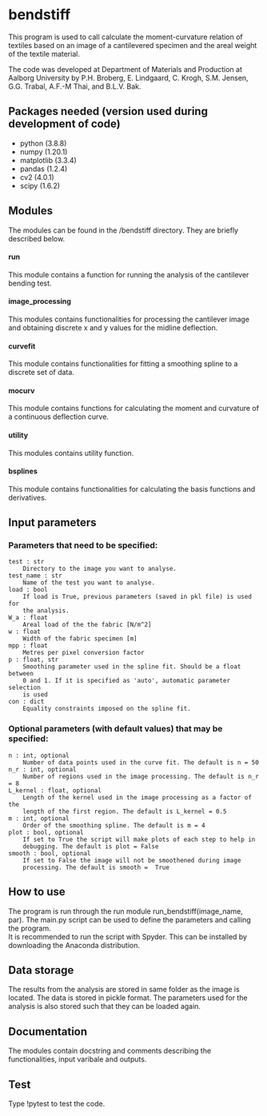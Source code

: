 # bendstiff

This program is used to call calculate the moment-curvature relation of textiles based on an image of a cantilevered specimen and the areal weight of the textile material. 

<Insert information on the paper when this is out>

The code was developed at Department of Materials and Production at Aalborg University by  P.H. Broberg, E. Lindgaard, C. Krogh, S.M. Jensen, G.G. Trabal, A.F.-M Thai, and B.L.V. Bak.

Packages needed (version used during development of code)
---------------
- python      (3.8.8)
- numpy       (1.20.1)
- matplotlib  (3.3.4)
- pandas      (1.2.4)
- cv2         (4.0.1)
- scipy       (1.6.2)

Modules
-------
The modules can be found in the /bendstiff directory. They are briefly 
described below.

#### run 
This module contains a function for running the analysis of the 
cantilever bending test.

#### image_processing 
This modules contains functionalities for processing 
the cantilever image and obtaining discrete x and y values for the midline 
deflection. 

#### curvefit 
This module contains functionalities for fitting a smoothing 
spline to a discrete set of data.

#### mocurv 
This module contains functions for calculating the moment and 
curvature of a continuous deflection curve.

#### utility 
This modules contains utility function.

#### bsplines 
This module contains functionalities for calculating the basis 
functions and derivatives.

Input parameters
-------------------------------------------------------------------
### Parameters that need to be specified:

    test : str
        Directory to the image you want to analyse. 
    test_name : str
        Name of the test you want to analyse.
    load : bool
        If load is True, previous parameters (saved in pkl file) is used for 
        the analysis.
    W_a : float
        Areal load of the the fabric [N/m^2]
    w : float
        Width of the fabric specimen [m]
    mpp : float
        Metres per pixel conversion factor
    p : float, str
        Smoothing parameter used in the spline fit. Should be a float between 
        0 and 1. If it is specified as 'auto', automatic parameter selection
        is used
    con : dict
        Equality constraints imposed on the spline fit. 
        
        
### Optional parameters (with default values) that may be specified:

    n : int, optional
        Number of data points used in the curve fit. The default is n = 50
    n_r : int, optional
        Number of regions used in the image processing. The default is n_r = 8
    L_kernel : float, optional
        Length of the kernel used in the image processing as a factor of the 
        length of the first region. The default is L_kernel = 0.5
    m : int, optional
        Order of the smoothing spline. The default is m = 4
    plot : bool, optional
        If set to True the script will make plots of each step to help in 
        debugging. The default is plot = False
    smooth : bool, optional
        If set to False the image will not be smoothened during image 
        processing. The default is smooth =  True

How to use
-------------------------------------------------------------------
The program is run through the run module run_bendstiff(image_name, par). 
The main.py script can be used to define the parameters and calling the program.  
It is recommended to run the script with Spyder. This can be installed by downloading the Anaconda distribution. 

Data storage
-------------------------------------------------------------------
The results from the analysis are stored in same folder as the image is located. 
The data is stored in pickle format. 
The parameters used for the analysis is also stored such that they can be loaded again. 

Documentation
-------------------------------------------------------------------
The modules contain docstring and comments describing the functionalities, input
varibale and outputs. 

<The associated journal paper contains a more in-depth 
description of the problem.>

Test
-------------------------------------------------------------------
Type !pytest to test the code.
